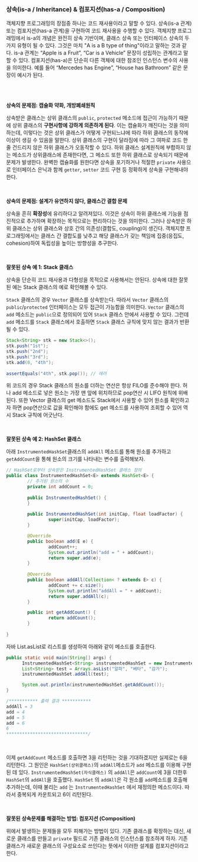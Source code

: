 ### 상속(is-a / Inheritance) & 컴포지션(has-a / Composition)

객체지향 프로그래밍의 장점중 하나는 코드 재사용이라고 말할 수 있다. 상속(is-a 관계) 또는 컴포지션(has-a 관계)을 구현하여 코드 재사용을 수행할 수 있다. 객체지향 프로그래밍에서 is-a의 개념은 완전히 상속 기반이며, 클래스 상속 또는 인터페이스 상속의 두 가지 유형이 될 수 있다. 그것은 마치 "A is a B type of thing"이라고 말하는 것과 같다. is-a 관계는 “Apple is a Fruit”, “Car is a Vehicle” 문장이 성립하는 관계라고 말할 수 있다. 컴포지션(has-a)은 단순히 다른 객체에 대한 참조인 인스턴스 변수의 사용을 의미한다. 예를 들어 “Mercedes has Engine”, “House has Bathroom” 같은 문장이 예시가 된다.

<br/><br/>

**상속의 문제점: 캡슐화 약화, 개방폐쇄원칙**

상속받은 클래스는 상위 클래스의 `public`, `protected` 메소드에 접근이 가능하기 때문에 상위 클래스의 **구현사항에 강하게 의존하게 된다**. 이는 캡슐화가 깨진다는 것을 의미하는데, 이렇다는 것은 상위 클래스가 어떻게 구현되느냐에 따라 하위 클래스의 동작에 이상이 생길 수 있음을 말한다. 상위 클래스의 구현이 달라짐에 따라 그 여파로 코드 한 줄 건드리지 않은 하위 클래스가 오동작할 수 있다. 하위 클래스 설계원칙에 부합하지 않는 메소드가 상위클래스에 존재한다면, 그 메소드 또한 하위 클래스로 상속되기 때문에 문제가 발생한다. 완벽한 캡슐화를 원한다면 상속을 포기하거나 적절한 `private` 사용으로 인터페이스 은닉과 함께 `getter`, `setter` 코드 구현 등 정확하게 상속을 구현해내야 한다.

<br/>

**상속의 문제점: 설계가 유연하지 않다, 클래스간 결합 문제**

상속을 흔히 **확장성**에 유리하다고 알려져있다. 이것은 상속이 하위 클래스에 기능을 점진적으로 추가하며 확장하는 목적으로는 편리하다는 것을 의미한다. 그러나 상속받은 하위 클래스는 상위 클래스와 상호 간의 의존성(결합도, coupling)이 생긴다. 객체지향 프로그래밍에서는 클래스 간 결합도를 낮추고 해당 클래스가 갖는 책임에 집중(응집도, cohesion)하여 독립성을 높이는 방향성을 추구한다.

<br/>

**잘못된 상속 예 1: Stack 클래스**

상속을 단순히 코드 재사용과 다형성을 목적으로 사용해서는 안된다. 상속에 대한 잘못된 예는 Stack 클래스의 예로 확인해볼 수 있다.

`Stack` 클래스의 경우 `Vector` 클래스를 상속받는다. 따라서 `Vector` 클래스의 `public`/`protected` 인터페이스는 모두 접근이 가능함을 의미한다. `Vector` 클래스의 `add` 메소드는 `public`으로 정의되어 있어 `Stack` 클래스 안에서 사용할 수 있다. 그런데 `add` 메소드를 `Stack` 클래스에서 호출하면 `Stack` 클래스 규칙에 맞지 않는 결과가 반환될 수 있다.

```java
Stack<String> stk = new Stack<>();
stk.push("1st");
stk.push("2nd");
stk.push("3rd");
stk.add(0, "4th");
 
assertEquals("4th", stk.pop()); // 에러
```

위 코드의 경우 Stack 클래스의 원소를 더하는 연산은 항상 FILO를 준수해야 한다. 허나 add 메소드로 넣은 원소는 가장 맨 앞에 위치하므로 pop연산 시 LIFO 원칙에 위배된다. 또한 Vector 클래스의 get 메소드도 Stack에서 사용할 수 있어 원소를 확인하고자 하면 pop연산으로 값을 확인해야 함에도 get 메소드를 사용하여 조회할 수 있어 역시 Stack 규칙에 어긋난다.

<br/>

**잘못된 상속 예 2: HashSet 클래스**

아래 `InstrumentedHashSet`클래스의 `addAll` 메소드를 통해 원소를 추가하고 `getAddCount`을 통해 원소의 크기를 나타내는 변수를 출력해보자. 

```java
// HashSet로부터 상속받은 InstrumentedHashSet 클래스 정의
public class InstrumentedHashSet<E> extends HashSet<E> {
		// 추가된 원소의 수
		private int addCount = 0;
		
		public InstrumentedHashSet() {
		}
		
		public InstrumentedHashSet(int initCap, float loadFactor) {
				super(initCap, loadFactor);
		}

		@Override
		public boolean add(E e) {
				addCount++;
				System.out.println("add = " + addCount);
				return super.add(e);
		}
		
		@Override
		public boolean addAll(Collection< ? extends E> c) {
				addCount += c.size();
				System.out.println("addAll = " + addCount);
				return super.addAll(c);
		}

		public int getAddCount() {
				return addCount();
		}
		
}
```

자바 List.asList로 리스트를 생성하여 아래와 같이 메소드를 호출한다.

```java
public static void main(String[] args) {
      InstrumentedHashSet<String> instrumentedHashSet = new InstrumentedHashSet<>();
      List<String> test = Arrays.asList("알파", "베타", "감가");
      instrumentedHashSet.addAll(test);

      System.out.println(instrumentedHashSet.getAddCount());
}

/*********** 출력 결과 ***********
addAll = 3
add = 4
add = 5
add = 6
6
*******************************/
```

<br/>

이제 `getAddCount` 메소드를 호출하면 3을 리턴하는 것을 기대하겠지만 실제로는 6을 리턴한다. 그 원인은 `HashSet(상위클래스)`의 `addAll`메소드가 `add` 메소드를 이용해 구현된 데 있다. `InstrumentedHashSet(자식클래스)` 의 `addAll`은 `addCount`에 3을 더한후 `HashSet`의 `addAll`을 호출했다. `HashSet` 의 `addAll`은 각 원소를 `add`메소드를 호출해 추가하는데, 이때 불리는 `add` 는 `InstrumentedHashSet` 에서 재정의한 메소드이다. 따라서 중복되게 카운트되고 6이 리턴된다.

<br/>

**잘못된 상속문제를 해결하는 방법: 컴포지션 (Composition)**

위에서 발생하는 문제들을 모두 피해가는 방법이 있다. 기존 클래스를 확장하는 대신, 새로운 클래스를 만들고 `private` 필드로 기존 클래스의 인스턴스를 참조하게 하자. 기존 클래스가 새로운 클래스의 구성요소로 쓰인다는 뜻에서 이러한 설계를 컴포지션이라고 한다.